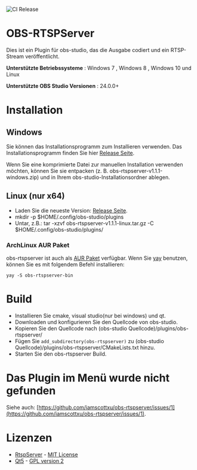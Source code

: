 ![CI Release](https://github.com/iamscottxu/obs-rtspserver/workflows/CI%20Release/badge.svg)

# OBS-RTSPServer

Dies ist ein Plugin für obs-studio, das die Ausgabe codiert und ein RTSP-Stream veröffentlicht.

**Unterstützte Betriebssysteme** : Windows 7 , Windows 8 , Windows 10 und Linux

**Unterstützte OBS Studio Versionen** : 24.0.0+

# Installation
## Windows
Sie können das Installationsprogramm zum Installieren verwenden. Das Installationsprogramm finden Sie hier [Release Seite](https://github.com/iamscottxu/obs-rtspserver/releases).

Wenn Sie eine komprimierte Datei zur manuellen Installation verwenden möchten, können Sie sie entpacken (z. B. obs-rtspserver-v1.1.1-windows.zip) und in Ihrem obs-studio-Installationsordner ablegen.

## Linux (nur x64)
* Laden Sie die neueste Version: [Release Seite](https://github.com/iamscottxu/obs-rtspserver/releases).
* mkdir -p $HOME/.config/obs-studio/plugins
* Untar, z.B.: tar -xzvf obs-rtspserver-v1.1.1-linux.tar.gz -C $HOME/.config/obs-studio/plugins/

### ArchLinux AUR Paket
obs-rtspserver ist auch als [AUR Paket](https://aur.archlinux.org/packages/obs-rtspserver-bin/) verfügbar.
Wenn Sie [yay](https://github.com/Jguer/yay) benutzen, können Sie es mit folgendem Befehl installieren:

```shell
yay -S obs-rtspserver-bin
```

# Build
* Installieren Sie cmake, visual studio(nur bei windows) und qt.
* Downloaden und konfigurieren Sie den Quellcode von obs-studio.
* Kopieren Sie den Quellcode nach (obs-studio Quellcode)/plugins/obs-rtspserver/
* Fügen Sie `add_subdirectory(obs-rtspserver)` zu (obs-studio Quellcode)/plugins/obs-rtspserver/CMakeLists.txt hinzu.
* Starten Sie den obs-rtspserver Build.

# Das Plugin im Menü wurde nicht gefunden
Siehe auch: [https://github.com/iamscottxu/obs-rtspserver/issues/1](https://github.com/iamscottxu/obs-rtspserver/issues/1).

# Lizenzen
* [RtspServer](https://github.com/PHZ76/RtspServer/blob/master/LICENSE) - [MIT License](https://github.com/PHZ76/RtspServer/blob/master/LICENSE)
* [Qt5](https://www.qt.io/) - [GPL version 2](https://doc.qt.io/qt-5/licensing.html)
